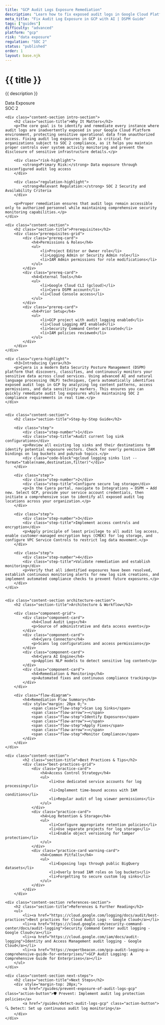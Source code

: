 ```yaml
---
title: "GCP Audit Logs Exposure Remediation"
description: "Learn how to fix exposed audit logs in Google Cloud Platform environments. Follow step-by-step guidance for SOC 2 compliance."
meta_title: "Fix Audit Log Exposure in GCP with AI | DSPM Guide"
tags: ["guides"]
difficulty: "advanced"
platform: "gcp"
risk: "data exposure"
regulation: "SOC 2"
status: "published"
order: 1
layout: base.njk
---
```


<div class="container">
    <div class="header">
        <h1>{{ title }}</h1>
        <p>{{ description }}</p>
        <div class="badge">Data Exposure</div>
        <div class="badge regulation">SOC 2</div>
    </div>

    <div class="content-section intro-section">
        <h2 class="section-title">Why It Matters</h2>
        <p>The core goal is to identify and remediate every instance where audit logs are inadvertently exposed in your Google Cloud Platform environment, protecting sensitive operational data from unauthorized access. Fixing audit log exposures in GCP is critical for organizations subject to SOC 2 compliance, as it helps you maintain proper controls over system activity monitoring and prevent the disclosure of sensitive infrastructure details.</p>
        
        <div class="risk-highlight">
            <strong>Primary Risk:</strong> Data exposure through misconfigured audit log access
        </div>
        
        <div class="regulation-highlight">
            <strong>Relevant Regulation:</strong> SOC 2 Security and Availability Criteria
        </div>
        
        <p>Proper remediation ensures that audit logs remain accessible only to authorized personnel while maintaining comprehensive security monitoring capabilities.</p>
    </div>

    <div class="content-section">
        <h2 class="section-title">Prerequisites</h2>
        <div class="prerequisites-grid">
            <div class="prereq-card">
                <h4>Permissions & Roles</h4>
                <ul>
                    <li>Project Editor or Owner role</li>
                    <li>Logging Admin or Security Admin role</li>
                    <li>IAM Admin permissions for role modifications</li>
                </ul>
            </div>
            <div class="prereq-card">
                <h4>External Tools</h4>
                <ul>
                    <li>Google Cloud CLI (gcloud)</li>
                    <li>Cyera DSPM account</li>
                    <li>Cloud Console access</li>
                </ul>
            </div>
            <div class="prereq-card">
                <h4>Prior Setup</h4>
                <ul>
                    <li>GCP project with audit logging enabled</li>
                    <li>Cloud Logging API enabled</li>
                    <li>Security Command Center activated</li>
                    <li>IAM policies reviewed</li>
                </ul>
            </div>
        </div>
    </div>
	
    <div class="cyera-highlight">
        <h3>Introducing Cyera</h3>
        <p>Cyera is a modern Data Security Posture Management (DSPM) platform that discovers, classifies, and continuously monitors your sensitive data across cloud services. Using advanced AI and natural language processing (NLP) techniques, Cyera automatically identifies exposed audit logs in GCP by analyzing log content patterns, access permissions, and data sensitivity markers. This ensures you can quickly remediate audit log exposures while maintaining SOC 2 compliance requirements in real time.</p>
    </div>
	

    <div class="content-section">
        <h2 class="section-title">Step-by-Step Guide</h2>
        
        <div class="step">
            <div class="step-number">1</div>
            <div class="step-title">Audit current log sink configurations</div>
            <p>Review all existing log sinks and their destinations to identify potential exposure vectors. Check for overly permissive IAM bindings on log buckets and pub/sub topics.</p>
            <div class="code-block">gcloud logging sinks list --format="table(name,destination,filter)"</div>
        </div>

        <div class="step">
            <div class="step-number">2</div>
            <div class="step-title">Configure secure log storage</div>
            <p>In the Cyera portal, navigate to Integrations → DSPM → Add new. Select GCP, provide your service account credentials, then initiate a comprehensive scan to identify all exposed audit log locations across your organization.</p>
        </div>

        <div class="step">
            <div class="step-number">3</div>
            <div class="step-title">Implement access controls and encryption</div>
            <p>Apply principle of least privilege to all audit log access, enable customer-managed encryption keys (CMEK) for log storage, and configure VPC Service Controls to restrict log data movement.</p>
        </div>

        <div class="step">
            <div class="step-number">4</div>
            <div class="step-title">Validate remediation and establish monitoring</div>
            <p>Verify that all identified exposures have been resolved, establish continuous monitoring alerts for new log sink creations, and implement automated compliance checks to prevent future exposures.</p>
        </div>
    </div>


    <div class="content-section architecture-section">
        <h2 class="section-title">Architecture & Workflow</h2>
        
        <div class="component-grid">
            <div class="component-card">
                <h4>Cloud Audit Logs</h4>
                <p>Source of administrative and data access events</p>
            </div>
            <div class="component-card">
                <h4>Cyera Connector</h4>
                <p>Scans log configurations and access permissions</p>
            </div>
            <div class="component-card">
                <h4>Cyera AI Engine</h4>
                <p>Applies NLP models to detect sensitive log content</p>
            </div>
            <div class="component-card">
                <h4>Remediation & Monitoring</h4>
                <p>Automated fixes and continuous compliance tracking</p>
            </div>
        </div>

        <div class="flow-diagram">
            <h4>Remediation Flow Summary</h4>
            <div style="margin: 20px 0;">
                <span class="flow-step">Scan Log Sinks</span>
                <span class="flow-arrow">→</span>
                <span class="flow-step">Identify Exposures</span>
                <span class="flow-arrow">→</span>
                <span class="flow-step">Apply Fixes</span>
                <span class="flow-arrow">→</span>
                <span class="flow-step">Monitor Compliance</span>
            </div>
        </div>
    </div>

	<div class="content-section">
	        <h2 class="section-title">Best Practices & Tips</h2>
	        <div class="best-practices-grid">
	            <div class="practice-card">
	                <h4>Access Control Strategy</h4>
	                <ul>
	                    <li>Use dedicated service accounts for log processing</li>
	                    <li>Implement time-bound access with IAM conditions</li>
	                    <li>Regular audit of log viewer permissions</li>
	                </ul>
	            </div>
	            <div class="practice-card">
	                <h4>Log Retention & Storage</h4>
	                <ul>
	                    <li>Configure appropriate retention policies</li>
	                    <li>Use separate projects for log storage</li>
	                    <li>Enable object versioning for tamper protection</li>
	                </ul>
	            </div>
	            <div class="practice-card warning-card">
	                <h4>Common Pitfalls</h4>
	                <ul>
	                    <li>Exposing logs through public BigQuery datasets</li>
	                    <li>Overly broad IAM roles on log buckets</li>
	                    <li>Forgetting to secure custom log sinks</li>
	                </ul>
	            </div>
	        </div>
	    </div>

    <div class="content-section references-section">
        <h2 class="section-title">References & Further Reading</h2>
        <ul>
            <li><a href="https://cloud.google.com/logging/docs/audit/best-practices">Best practices for Cloud Audit Logs - Google Cloud</a></li>
            <li><a href="https://cloud.google.com/security-command-center/docs/audit-logging">Security Command Center audit logging - Google Cloud</a></li>
            <li><a href="https://cloud.google.com/iam/docs/audit-logging">Identity and Access Management audit logging - Google Cloud</a></li>
            <li><a href="https://expertbeacon.com/gcp-audit-logging-a-comprehensive-guide-for-enterprises/">GCP Audit Logging: A Comprehensive Guide for Enterprises</a></li>
        </ul>
    </div>

    <div class="content-section next-steps">
        <h2 class="section-title">Next Steps</h2>
        <div style="margin-top: 20px;">
            <a href="/guides/prevent-exposure-of-audit-logs-gcp" class="action-button">🛡️ Prevent: Implement audit log protection policies</a>
            <a href="/guides/detect-audit-logs-gcp" class="action-button">🔍 Detect: Set up continuous audit log monitoring</a>
        </div>
    </div>
</div>